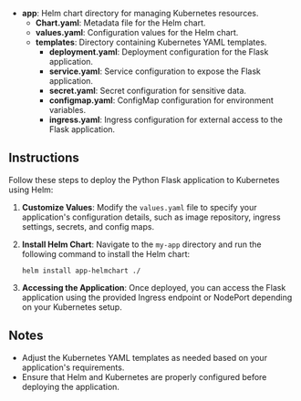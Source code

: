 - **app**: Helm chart directory for managing Kubernetes resources.
  - **Chart.yaml**: Metadata file for the Helm chart.
  - **values.yaml**: Configuration values for the Helm chart.
  - **templates**: Directory containing Kubernetes YAML templates.
    - **deployment.yaml**: Deployment configuration for the Flask application.
    - **service.yaml**: Service configuration to expose the Flask application.
    - **secret.yaml**: Secret configuration for sensitive data.
    - **configmap.yaml**: ConfigMap configuration for environment variables.
    - **ingress.yaml**: Ingress configuration for external access to the Flask application.

## Instructions

Follow these steps to deploy the Python Flask application to Kubernetes using Helm:

1. **Customize Values**: Modify the `values.yaml` file to specify your application's configuration details, such as image repository, ingress settings, secrets, and config maps.

2. **Install Helm Chart**: Navigate to the `my-app` directory and run the following command to install the Helm chart:
    ```
    helm install app-helmchart ./
    ```

3. **Accessing the Application**: Once deployed, you can access the Flask application using the provided Ingress endpoint or NodePort depending on your Kubernetes setup.

## Notes

- Adjust the Kubernetes YAML templates as needed based on your application's requirements.
- Ensure that Helm and Kubernetes are properly configured before deploying the application.